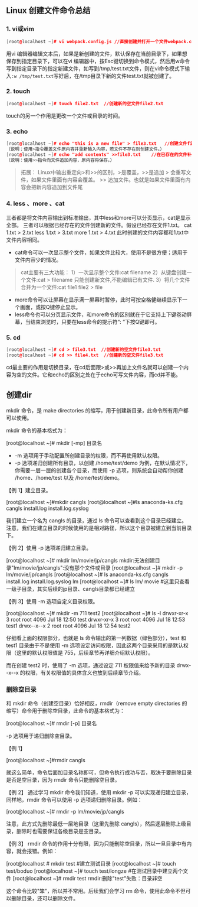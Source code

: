 ## Linux 创建文件命令总结

### 1. vi或vim



```cpp
[root@localhost ~]# vi webpack.config.js //直接创建并打开一个文件webpack.config.js
```

用vi 编辑器编辑文本后，如果是新创建的文件，默认保存在当前目录下，如果想保存到指定目录下，可以在vi 编辑器中，按Esc键切换到命令模式，然后用w命令写到指定目录下的指定新建文件，如写到/tmp/test.txt文件，则在vi命令模式下输入`:w /tmp/test.txt`写好后，在/tmp目录下新的文件test.txt就被创建了。

### 2. touch



```cpp
[root@localhost ~]# touch file2.txt  //创建新的空文件file2.txt
```

touch的另一个作用是更改一个文件或目录的时间。

### 3. echo



```cpp
[root@localhost ~]# echo "this is a new file" > file3.txt   //创建文件file3.txt并将this is a new file写入
（说明：使用>指令覆盖文件原内容并重新输入内容，若文件不存在则创建文件。）
[root@localhost ~]# echo "add contents" >>file3.txt    //在已存在的文件补充写入新内容add contents
（说明：使用>>指令向文件追加内容，原内容将保存。）
```

> 拓展： Linux中输出重定向>和>>的区别，>是覆盖，>>是追加
>  \> 会重写文件，如果文件里面有内容会覆盖。
>  \>> 追加文件。也就是如果文件里面有内容会把新内容追加到文件尾

### 4. less 、more 、cat

三者都是将文件内容输出到标准输出，其中less和more可以分页显示，cat是显示全部。
 三者可以根据已经存在的文件创建新的文件。假设已经存在文件1.txt。
 cat 1.txt > 2.txt
 less 1.txt > 3.txt
 more 1.txt > 4.txt
 此时创建的文件内容都和1.txt中文件内容相同。

- cat命令可以一次显示整个文件，如果文件比较大，使用不是很方便；适用于文件内容少的情况。

> cat主要有三大功能：
>  1）一次显示整个文件:cat filename
>  2）从键盘创建一个文件:cat > filename 只能创建新文件,不能编辑已有文件.
>  3）将几个文件合并为一个文件:cat file1 file2 > file

- more命令可以让屏幕在显示满一屏幕时暂停，此时可按空格健继续显示下一个画面，或按Q键停止显示。
- less命令也可以分页显示文件，和more命令的区别就在于它支持上下键卷动屏幕，当结束浏览时，只要在less命令的提示符“: ”下按Q键即可。

### 5. cd



```cpp
[root@localhost ~]# cd > file3.txt  //创建新的空文件file3.txt
[root@localhost ~]# cd >> file4.txt  //创建新的空文件file3.txt
```

cd最主要的作用是切换目录，在cd后面跟>或>>再加上文件名就可以创建一个内容为空的文件。它和echo的区别之处在于echo可写文件内容，而cd并不能。

## 创建dir

mkdir 命令，是 make directories 的缩写，用于创建新目录，此命令所有用户都可以使用。

mkdir 命令的基本格式为：

[root@localhost ~]# mkdir [-mp] 目录名

- -m 选项用于手动配置所创建目录的权限，而不再使用默认权限。
- -p 选项递归创建所有目录，以创建 /home/test/demo 为例，在默认情况下，你需要一层一层的创建各个目录，而使用 -p 选项，则系统会自动帮你创建 /home、/home/test 以及 /home/test/demo。


【例 1】建立目录。

[root@localhost ~]#mkdir cangls
[root@localhost ~]#ls
anaconda-ks.cfg cangls install.log install.log.syslog

我们建立一个名为 cangls 的目录，通过 ls 命令可以查看到这个目录已经建立。注意，我们在建立目录的时候使用的是相对路径，所以这个目录被建立到当前目录下。

【例 2】使用 -p 选项递归建立目录。

[root@localhost ~]# mkdir lm/movie/jp/cangls
mkdir:无法创建目录"lm/movie/jp/cangls":没有那个文件或目录
[root@localhost ~]# mkdir -p lm/movie/jp/cangls
[root@localhost ~]# ls
anaconda-ks.cfg cangls install.log install.log.syslog lm
[root@localhost ~]# ls lm/
movie
\#这里只查看一级子目录，其实后续的jp目录、cangls目录都已经建立


【例 3】使用 -m 选项自定义目录权限。

[root@localhost ~]# mkdir -m 711 test2
[root@localhost ~]# ls -l
drwxr-xr-x 3 root root 4096 Jul 18 12:50 test
drwxr-xr-x 3 root root 4096 Jul 18 12:53 test1
drwx--x--x 2 root root 4096 Jul 18 12:54 test2

仔细看上面的权限部分，也就是 ls 命令输出的第一列数据（绿色部分），test 和 test1 目录由于不是使用 -m 选项设定访问权限，因此这两个目录采用的是默认权限（这里的默认权限值是 755，后续章节再详细介绍默认权限）。

而在创建 test2 时，使用了 -m 选项，通过设定 711 权限值来给予新的目录 drwx--x--x 的权限，有关权限值的具体含义也放到后续章节介绍。

### 删除空目录

和 mkdir 命令（创建空目录）恰好相反，rmdir（remove empty directories 的缩写）命令用于删除空目录，此命令的基本格式为：

[root@localhost ~]# rmdir [-p] 目录名

-p 选项用于递归删除空目录。

【例 1】

[root@localhost ~]#rmdir cangls

就这么简单，命令后面加目录名称即可，但命令执行成功与否，取决于要删除目录是否是空目录，因为 rmdir 命令只能删除空目录。

【例 2】
通过学习 mkdir 命令我们知道，使用 mkdir -p 可以实现递归建立目录，同样地，rmdir 命令可以使用 -p 选项递归删除目录。例如：

[root@localhost ~]# rmdir -p lm/movie/jp/cangls

注意，此方式先删除最低一层地目录（这里先删除 cangls），然后逐层删除上级目录，删除时也需要保证各级目录是空目录。

【例 3】
rmdir 命令的作用十分有限，因为只能刪除空目录，所以一旦目录中有内容，就会报错。例如：

[root@localhost # mkdir test
\#建立测试目录
[root@localhost ~]# touch test/boduo
[root@localhost ~]# touch test/longze
\#在测试目录中建立两个文件
[root@localhost ~]# rmdir test
rmdir:删除"test"失败：目录非空


这个命令比较"笨"，所以并不常用。后续我们会学习 rm 命令，使用此命令不但可以删除目录，还可以删除文件。

